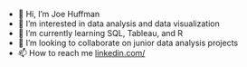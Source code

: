 - 👋 Hi, I’m Joe Huffman
- 👀 I’m interested in data analysis and data visualization
- 🌱 I’m currently learning SQL, Tableau, and R
- 💞️ I’m looking to collaborate on junior data analysis projects
- 📫 How to reach me [linkedin.com/](https://www.linkedin.com/in/jhuffman24/)

<!---
jhuffman24/jhuffman24 is a ✨ special ✨ repository because its `README.md` (this file) appears on your GitHub profile.
You can click the Preview link to take a look at your changes.
--->

